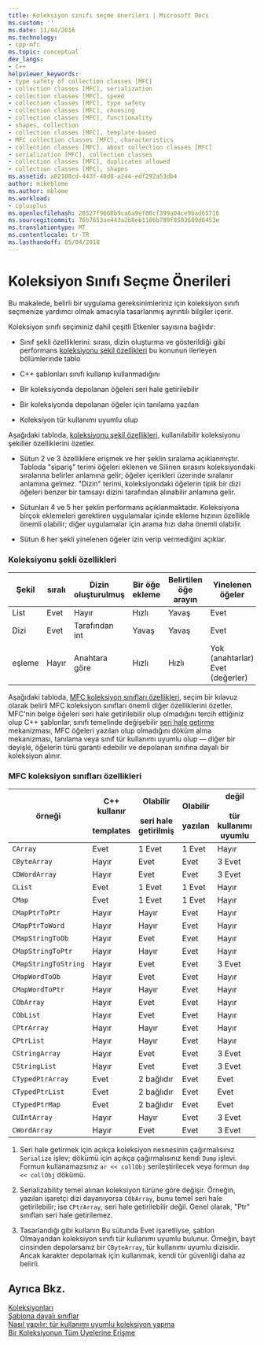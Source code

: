 ```yaml
---
title: Koleksiyon sınıfı seçme önerileri | Microsoft Docs
ms.custom: ''
ms.date: 11/04/2016
ms.technology:
- cpp-mfc
ms.topic: conceptual
dev_langs:
- C++
helpviewer_keywords:
- type safety of collection classes [MFC]
- collection classes [MFC], serialization
- collection classes [MFC], speed
- collection classes [MFC], type safety
- collection classes [MFC], choosing
- collection classes [MFC], functionality
- shapes, collection
- collection classes [MFC], template-based
- MFC collection classes [MFC], characteristics
- collection classes [MFC], about collection classes [MFC]
- serialization [MFC], collection classes
- collection classes [MFC], duplicates allowed
- collection classes [MFC], shapes
ms.assetid: a82188cd-443f-40d8-a244-edf292a53db4
author: mikeblome
ms.author: mblome
ms.workload:
- cplusplus
ms.openlocfilehash: 28527f9668b9ca6a9ef00cf399a04ce9bad65716
ms.sourcegitcommit: 76b7653ae443a2b8eb1186b789f8503609d6453e
ms.translationtype: MT
ms.contentlocale: tr-TR
ms.lasthandoff: 05/04/2018
---
```

# <a name="recommendations-for-choosing-a-collection-class"></a>Koleksiyon Sınıfı Seçme Önerileri
Bu makalede, belirli bir uygulama gereksinimleriniz için koleksiyon sınıfı seçmenize yardımcı olmak amacıyla tasarlanmış ayrıntılı bilgiler içerir.  
  
 Koleksiyon sınıfı seçiminiz dahil çeşitli Etkenler sayısına bağlıdır:  
  
-   Sınıf şekli özelliklerini: sırası, dizin oluşturma ve gösterildiği gibi performans [koleksiyonu şekil özellikleri](#_core_collection_shape_features) bu konunun ilerleyen bölümlerinde tablo  
  
-   C++ şablonları sınıfı kullanıp kullanmadığını  
  
-   Bir koleksiyonda depolanan öğeleri seri hale getirilebilir  
  
-   Bir koleksiyonda depolanan öğeler için tanılama yazılan  
  
-   Koleksiyon tür kullanımı uyumlu olup  
  
 Aşağıdaki tabloda, [koleksiyonu şekil özellikleri](#_core_collection_shape_features), kullanılabilir koleksiyonu şekiller özelliklerini özetler.  
  
-   Sütun 2 ve 3 özelliklere erişmek ve her şeklin sıralama açıklanmıştır. Tabloda "sipariş" terimi öğeleri eklenen ve Silinen sırasını koleksiyondaki sıralarına belirler anlamına gelir; öğeler içerikleri üzerinde sıralanır anlamına gelmez. "Dizin" terimi, koleksiyondaki öğelerin tipik bir dizi öğeleri benzer bir tamsayı dizini tarafından alınabilir anlamına gelir.  
  
-   Sütunları 4 ve 5 her şeklin performans açıklanmaktadır. Koleksiyona birçok eklemeleri gerektiren uygulamalar içinde ekleme hızının özellikle önemli olabilir; diğer uygulamalar için arama hızı daha önemli olabilir.  
  
-   Sütun 6 her şekli yinelenen öğeler izin verip vermediğini açıklar.  
  
### <a name="_core_collection_shape_features"></a>  Koleksiyonu şekli özellikleri  
  
|Şekil|sıralı|Dizin oluşturulmuş|Bir öğe ekleme|Belirtilen öğe arayın|Yinelenen öğeler|  
|-----------|--------------|--------------|-----------------------|----------------------------------|-------------------------|  
|List|Evet|Hayır|Hızlı|Yavaş|Evet|  
|Dizi|Evet|Tarafından int|Yavaş|Yavaş|Evet|  
|eşleme|Hayır|Anahtara göre|Hızlı|Hızlı|Yok (anahtarlar) Evet (değerler)|  
  
 Aşağıdaki tabloda, [MFC koleksiyon sınıfları özellikleri](#_core_characteristics_of_mfc_collection_classes), seçim bir kılavuz olarak belirli MFC koleksiyon sınıfları önemli diğer özelliklerini özetler. MFC'nin belge öğeleri seri hale getirilebilir olup olmadığını tercih ettiğiniz olup C++ şablonlar, sınıfı temelinde değişebilir [seri hale getirme](../mfc/serialization-in-mfc.md) mekanizması, MFC öğeleri yazılan olup olmadığını döküm alma mekanizması, tanılama veya sınıf tür kullanımı uyumlu olup — diğer bir deyişle, öğelerin türü garanti edebilir ve depolanan sınıfına dayalı bir koleksiyon alınır.  
  
### <a name="_core_characteristics_of_mfc_collection_classes"></a>  MFC koleksiyon sınıfları özellikleri  
  
|örneği|C++ kullanır<br /><br /> templates|Olabilir<br /><br /> seri hale getirilmiş|Olabilir<br /><br /> yazılan|değil<br /><br /> tür kullanımı uyumlu|  
|-----------|------------------------------|---------------------------|-----------------------|-----------------------|  
|`CArray`|Evet|1 Evet|1 Evet|Hayır|  
|`CByteArray`|Hayır|Evet|Evet|3 Evet|  
|`CDWordArray`|Hayır|Evet|Evet|3 Evet|  
|`CList`|Evet|1 Evet|1 Evet|Hayır|  
|`CMap`|Evet|1 Evet|1 Evet|Hayır|  
|`CMapPtrToPtr`|Hayır|Hayır|Evet|Hayır|  
|`CMapPtrToWord`|Hayır|Hayır|Evet|Hayır|  
|`CMapStringToOb`|Hayır|Evet|Evet|Hayır|  
|`CMapStringToPtr`|Hayır|Hayır|Evet|Hayır|  
|`CMapStringToString`|Hayır|Evet|Evet|3 Evet|  
|`CMapWordToOb`|Hayır|Evet|Evet|Hayır|  
|`CMapWordToPtr`|Hayır|Hayır|Evet|Hayır|  
|`CObArray`|Hayır|Evet|Evet|Hayır|  
|`CObList`|Hayır|Evet|Evet|Hayır|  
|`CPtrArray`|Hayır|Hayır|Evet|Hayır|  
|`CPtrList`|Hayır|Hayır|Evet|Hayır|  
|`CStringArray`|Hayır|Evet|Evet|3 Evet|  
|`CStringList`|Hayır|Evet|Evet|3 Evet|  
|`CTypedPtrArray`|Evet|2 bağlıdır|Evet|Evet|  
|`CTypedPtrList`|Evet|2 bağlıdır|Evet|Evet|  
|`CTypedPtrMap`|Evet|2 bağlıdır|Evet|Evet|  
|`CUIntArray`|Hayır|Hayır|Evet|3 Evet|  
|`CWordArray`|Hayır|Evet|Evet|3 Evet|  
  
 1. Seri hale getirmek için açıkça koleksiyon nesnesinin çağırmalısınız `Serialize` işlev; dökümü için açıkça çağırmalısınız kendi `Dump` işlevi. Formun kullanamazsınız `ar << collObj` serileştirilecek veya formun `dmp` `<< collObj` dökümü.  
  
 2. Serializability temel alınan koleksiyon türüne göre değişir. Örneğin, yazılan işaretçi dizi dayanıyorsa `CObArray`, bunu temel seri hale getirilebilir; ise `CPtrArray`, seri hale getirilebilir değil. Genel olarak, "Ptr" sınıfları seri hale getirilemez.  
  
 3. Tasarlandığı gibi kullanın Bu sütunda Evet işaretliyse, şablon Olmayandan koleksiyon sınıfı tür kullanımı uyumlu bulunur. Örneğin, bayt cinsinden depolarsanız bir `CByteArray`, tür kullanımı uyumlu dizisidir. Ancak karakter depolamak için kullanmak, kendi tür güvenliği daha az belirli.  
  
## <a name="see-also"></a>Ayrıca Bkz.  
 [Koleksiyonları](../mfc/collections.md)   
 [Şablona dayalı sınıflar](../mfc/template-based-classes.md)   
 [Nasıl yapılır: tür kullanımı uyumlu koleksiyon yapma](../mfc/how-to-make-a-type-safe-collection.md)   
 [Bir Koleksiyonun Tüm Üyelerine Erişme](../mfc/accessing-all-members-of-a-collection.md)

